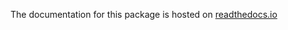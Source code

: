The documentation for this package is hosted on [readthedocs.io](https://alliance-platform.readthedocs.io/projects/pdf/latest/)
